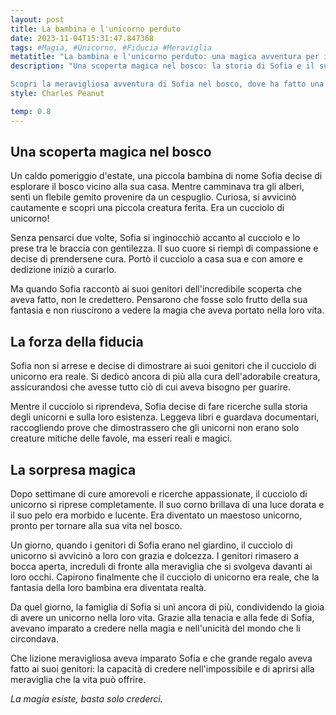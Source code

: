 ```yaml
---
layout: post
title: La bambina e l'unicorno perduto
date: 2023-11-04T15:31:47.847368
tags: #Magia, #Unicorno, #Fiducia #Meraviglia
metatitle: "La bambina e l'unicorno perduto: una magica avventura per i piccoli lettori"
description: "Una scoperta magica nel bosco: la storia di Sofia e il suo unicorno

Scopri la meravigliosa avventura di Sofia nel bosco, dove ha fatto una scoperta incredibile: un cucciolo di unicorno ferito. Segui il coraggioso viaggio di Sofia per prendersi cura di questa creatura magica e dimostrare ai suoi genitori che la magia esiste davvero. Un racconto che insegna ai bambini l'importanza della fiducia, della perseveranza e della capacità di credere nell'impossibile. Scopri la magia che può accadere quando apriamo il nostro cuore alla meraviglia del mondo che ci circonda."
style: Charles Peanut

temp: 0.8
---
```

## Una scoperta magica nel bosco

Un caldo pomeriggio d'estate, una piccola bambina di nome Sofia decise di esplorare il bosco vicino alla sua casa. Mentre camminava tra gli alberi, sentì un flebile gemito provenire da un cespuglio. Curiosa, si avvicinò cautamente e scoprì una piccola creatura ferita. Era un cucciolo di unicorno!

Senza pensarci due volte, Sofia si inginocchiò accanto al cucciolo e lo prese tra le braccia con gentilezza. Il suo cuore si riempì di compassione e decise di prendersene cura. Portò il cucciolo a casa sua e con amore e dedizione iniziò a curarlo.

Ma quando Sofia raccontò ai suoi genitori dell'incredibile scoperta che aveva fatto, non le credettero. Pensarono che fosse solo frutto della sua fantasia e non riuscirono a vedere la magia che aveva portato nella loro vita.

## La forza della fiducia

Sofia non si arrese e decise di dimostrare ai suoi genitori che il cucciolo di unicorno era reale. Si dedicò ancora di più alla cura dell'adorabile creatura, assicurandosi che avesse tutto ciò di cui aveva bisogno per guarire.

Mentre il cucciolo si riprendeva, Sofia decise di fare ricerche sulla storia degli unicorni e sulla loro esistenza. Leggeva libri e guardava documentari, raccogliendo prove che dimostrassero che gli unicorni non erano solo creature mitiche delle favole, ma esseri reali e magici.

## La sorpresa magica

Dopo settimane di cure amorevoli e ricerche appassionate, il cucciolo di unicorno si riprese completamente. Il suo corno brillava di una luce dorata e il suo pelo era morbido e lucente. Era diventato un maestoso unicorno, pronto per tornare alla sua vita nel bosco.

Un giorno, quando i genitori di Sofia erano nel giardino, il cucciolo di unicorno si avvicinò a loro con grazia e dolcezza. I genitori rimasero a bocca aperta, increduli di fronte alla meraviglia che si svolgeva davanti ai loro occhi. Capirono finalmente che il cucciolo di unicorno era reale, che la fantasia della loro bambina era diventata realtà.

Da quel giorno, la famiglia di Sofia si unì ancora di più, condividendo la gioia di avere un unicorno nella loro vita. Grazie alla tenacia e alla fede di Sofia, avevano imparato a credere nella magia e nell'unicità del mondo che li circondava.

Che lizione meravigliosa aveva imparato Sofia e che grande regalo aveva fatto ai suoi genitori: la capacità di credere nell'impossibile e di aprirsi alla meraviglia che la vita può offrire.

_La magia esiste, basta solo crederci._

        